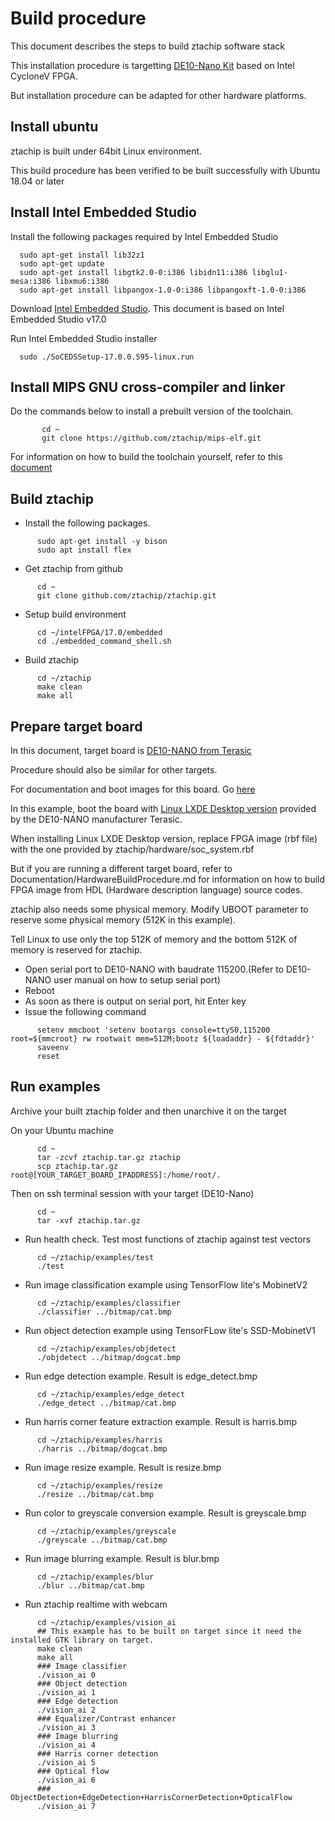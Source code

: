 # Build procedure

This document describes the steps to build ztachip software stack 

This installation procedure is targetting [DE10-Nano Kit](https://www.terasic.com.tw/cgi-bin/page/archive.pl?Language=English&CategoryNo=165&No=1046) based on Intel CycloneV FPGA.

But installation procedure can be adapted for other hardware platforms.

## Install ubuntu

ztachip is built under 64bit Linux environment.

This build procedure has been verified to be built successfully with Ubuntu 18.04 or later

## Install Intel Embedded Studio

Install the following packages required by Intel Embedded Studio

      sudo apt-get install lib32z1 
      sudo apt-get update
      sudo apt-get install libgtk2.0-0:i386 libidn11:i386 libglu1-mesa:i386 libxmu6:i386
      sudo apt-get install libpangox-1.0-0:i386 libpangoxft-1.0-0:i386

Download [Intel Embedded Studio](https://fpgasoftware.intel.com/soceds/17.0/?edition=standard&platform=linux&download_manager=direct).
This document is based on Intel Embedded Studio v17.0

Run Intel Embedded Studio installer

      sudo ./SoCEDSSetup-17.0.0.595-linux.run

## Install MIPS GNU cross-compiler and linker

Do the commands below to install a prebuilt version of the toolchain.

```
       cd ~
       git clone https://github.com/ztachip/mips-elf.git
```

For information on how to build the toolchain yourself, refer to this [document](https://github.com/ztachip/ztachip/blob/master/Documentation/mips-elf-BuildProcedure.md)


## Build ztachip
- Install the following packages.
```
      sudo apt-get install -y bison
      sudo apt install flex
```
- Get ztachip from github
```
      cd ~   
      git clone github.com/ztachip/ztachip.git
```
- Setup build environment 
```
      cd ~/intelFPGA/17.0/embedded
      cd ./embedded_command_shell.sh
```
- Build ztachip
```
      cd ~/ztachip
      make clean
      make all
```

## Prepare target board

In this document, target board is [DE10-NANO from Terasic](https://www.terasic.com.tw/cgi-bin/page/archive.pl?Language=English&CategoryNo=165&No=1046&PartNo=1)

Procedure should also be similar for other targets.

For documentation and boot images for this board. Go [here](https://www.terasic.com.tw/cgi-bin/page/archive.pl?Language=English&CategoryNo=165&No=1046&PartNo=4)

In this example, boot the board with [Linux LXDE Desktop version](https://www.terasic.com.tw/cgi-bin/page/archive.pl?Language=English&CategoryNo=165&No=1046&PartNo=4) provided by the DE10-NANO manufacturer Terasic.

When installing Linux LXDE Desktop version, replace FPGA image (rbf file) with the one provided by ztachip/hardware/soc_system.rbf

But if you are running a different target board, refer to Documentation/HardwareBuildProcedure.md for information on how 
to build FPGA image from HDL (Hardware description language) source codes.

ztachip also needs some physical memory. Modify UBOOT parameter to reserve some physical memory (512K in this example).

Tell Linux to use only the top 512K of memory and the bottom 512K of memory is reserved for ztachip.

- Open serial port to DE10-NANO with baudrate 115200.(Refer to DE10-NANO user manual on how to setup serial port)
- Reboot
- As soon as there is output on serial port, hit Enter key
- Issue the following command
```
      setenv mmcboot 'setenv bootargs console=ttyS0,115200 root=${mmcroot} rw rootwait mem=512M;bootz ${loadaddr} - ${fdtaddr}'
      saveenv
      reset
```
## Run examples
Archive your built ztachip folder and then unarchive it on the target

On your Ubuntu machine
```
      cd ~
      tar -zcvf ztachip.tar.gz ztachip
      scp ztachip.tar.gz root@[YOUR_TARGET_BOARD_IPADDRESS]:/home/root/.
```

Then on ssh terminal session with your target (DE10-Nano)
```
      cd ~
      tar -xvf ztachip.tar.gz
```
- Run health check. Test most functions of ztachip against test vectors

```
      cd ~/ztachip/examples/test
      ./test
```
- Run image classification example using TensorFlow lite's MobinetV2
```
      cd ~/ztachip/examples/classifier
      ./classifier ../bitmap/cat.bmp
```
- Run object detection example using TensorFLow lite's SSD-MobinetV1
```
      cd ~/ztachip/examples/objdetect
      ./objdetect ../bitmap/dogcat.bmp
```
- Run edge detection example. Result is edge_detect.bmp
```
      cd ~/ztachip/examples/edge_detect
      ./edge_detect ../bitmap/cat.bmp
```
- Run harris corner feature extraction example. Result is harris.bmp
```
      cd ~/ztachip/examples/harris
      ./harris ../bitmap/dogcat.bmp
```
- Run image resize example. Result is resize.bmp
```
      cd ~/ztachip/examples/resize
      ./resize ../bitmap/cat.bmp
```
- Run color to greyscale conversion example. Result is greyscale.bmp
```
      cd ~/ztachip/examples/greyscale
      ./greyscale ../bitmap/cat.bmp
```
- Run image blurring example. Result is blur.bmp
```
      cd ~/ztachip/examples/blur
      ./blur ../bitmap/cat.bmp
```
- Run ztachip realtime with webcam
```
      cd ~/ztachip/examples/vision_ai
      ## This example has to be built on target since it need the installed GTK library on target.
      make clean
      make all      
      ### Image classifier
      ./vision_ai 0
      ### Object detection
      ./vision_ai 1
      ### Edge detection
      ./vision_ai 2
      ### Equalizer/Contrast enhancer
      ./vision_ai 3
      ### Image blurring
      ./vision_ai 4
      ### Harris corner detection
      ./vision_ai 5
      ### Optical flow
      ./vision_ai 6
      ### ObjectDetection+EdgeDetection+HarrisCornerDetection+OpticalFlow
      ./vision_ai 7

```
